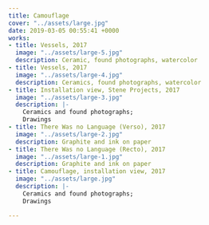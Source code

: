 ```yaml
---
title: Camouflage
cover: "../assets/large.jpg"
date: 2019-03-05 00:55:41 +0000
works:
- title: Vessels, 2017
  image: "../assets/large-5.jpg"
  description: Ceramic, found photographs, watercolor
- title: Vessels, 2017
  image: "../assets/large-4.jpg"
  description: Ceramics, found photographs, watercolor
- title: Installation view, Stene Projects, 2017
  image: "../assets/large-3.jpg"
  description: |-
    Ceramics and found photographs;
    Drawings
- title: There Was no Language (Verso), 2017
  image: "../assets/large-2.jpg"
  description: Graphite and ink on paper
- title: There Was no Language (Recto), 2017
  image: "../assets/large-1.jpg"
  description: Graphite and ink on paper
- title: Camouflage, installation view, 2017
  image: "../assets/large.jpg"
  description: |-
    Ceramics and found photographs;
    Drawings

---
```

